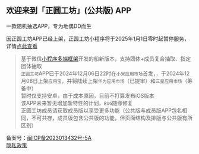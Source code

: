 ## 欢迎来到「正圆工坊」(公共版) APP

一款随机抽选APP，专为地偶DD而生  

<span color="#fa5151">因正圆工坊APP已经上架，正圆工坊小程序将于2025年1月1日零时起暂停服务，详情</span>[点此查看](https://mp.weixin.qq.com/s/HWV7Sth3AAmrq3ZeD0IKEA)  

> 基于微信[小程序多端框架](https://developers.weixin.qq.com/miniprogram/dev/platform-capabilities/miniapp/intro/)开发的船新版本，支持团体+成员复合抽取、指定团体抽取  
> `正圆工坊`APP已于2024年12月06日22时在`小米应用市场`首发，，于2024年12月08日上架`应用宝`，并将陆续上架`华为应用市场`（已提审）和`三星应用市场`（筹备中）  
> 暂时仅支持安卓，由于成本原因，目前不打算发布iOS版本  
> 该APP未来暂无增加新特性的计划，`BUG`随缘修复  
> 正圆工坊成员请获取成员版以享受更多功能（公共版与成员版APP包名相同，不可共存，成员版包含公共版的功能，但页面结构及排版与公共版有所区别）  

备案号：[闽ICP备2023013432号-5A](https://beian.miit.gov.cn)  
[隐私政策](https://www.zyworks.org.cn/private.html)

